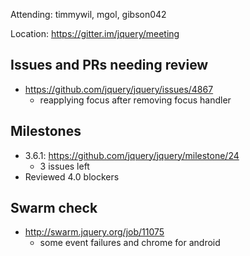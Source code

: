 Attending: timmywil, mgol, gibson042

Location: https://gitter.im/jquery/meeting

## Issues and PRs needing review
* https://github.com/jquery/jquery/issues/4867 
	- reapplying focus after removing focus handler

## Milestones
* 3.6.1: https://github.com/jquery/jquery/milestone/24
	- 3 issues left
* Reviewed 4.0 blockers

## Swarm check
* http://swarm.jquery.org/job/11075 
	- some event failures and chrome for android
